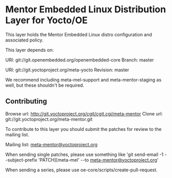 Mentor Embedded Linux Distribution Layer for Yocto/OE
=====================================================

This layer holds the Mentor Embedded Linux distro configuration and
associated policy.

This layer depends on:

URI: git://git.openembedded.org/openembedded-core
Branch: master

URI: git://git.yoctoproject.org/meta-yocto
Revision: master

We recommend including meta-mel-support and meta-mentor-staging as well, but
these shouldn't be required.


Contributing
------------

Browse url: http://git.yoctoproject.org/cgit/cgit.cgi/meta-mentor
Clone url: git://git.yoctoproject.org/meta-mentor.git

To contribute to this layer you should submit the patches for review to the
mailing list.

Mailing list: meta-mentor@yoctoproject.org

When sending single patches, please use something like
'git send-email -1 --subject-prefix 'PATCH][meta-mel' --to meta-mentor@yoctoproject.org'

When sending a series, please use oe-core/scripts/create-pull-request.
